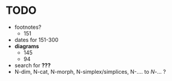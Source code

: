 # TODO

- footnotes?
    + 151
- dates for 151-300
- **diagrams**
    + 145
    + 94
- search for **???**
- N-dim, N-cat, N-morph, N-simplex/simplices, N-.... to $N$-... ?